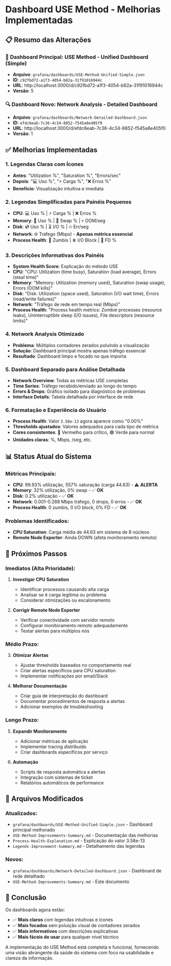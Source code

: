 # Dashboard USE Method - Melhorias Implementadas

## 📋 Resumo das Alterações

### 🎯 **Dashboard Principal: USE Method - Unified Dashboard (Simple)**
- **Arquivo**: `grafana/dashboards/USE-Method-Unified-Simple.json`
- **ID**: `c92fbd72-a1f3-4054-b82a-31f91016944c`
- **URL**: http://localhost:3000/d/c92fbd72-a1f3-4054-b82a-31f91016944c
- **Versão**: 5

### 🔍 **Dashboard Novo: Network Analysis - Detailed Dashboard**
- **Arquivo**: `grafana/dashboards/Network-Detailed-Dashboard.json`
- **ID**: `efdc6eab-7c36-4c34-8852-f545a8e405f0`
- **URL**: http://localhost:3000/d/efdc6eab-7c36-4c34-8852-f545a8e405f0
- **Versão**: 1

## ✅ **Melhorias Implementadas**

### 1. **Legendas Claras com Ícones**
- **Antes**: "Utilization %", "Saturation %", "Errors/sec"
- **Depois**: "💻 Uso %", "⚡ Carga %", "❌ Erros %"
- **Benefício**: Visualização intuitiva e imediata

### 2. **Legendas Simplificadas para Painéis Pequenos**
- **CPU**: 💻 Uso % | ⚡ Carga % | ❌ Erros %
- **Memory**: 🧠 Uso % | 💾 Swap % | 💀 OOM/seg
- **Disk**: 💿 Uso % | ⏳ I/O % | 🔥 Err/seg
- **Network**: 🌐 Tráfego (Mbps) - **Apenas métrica essencial**
- **Process Health**: 🧟 Zumbis | ⏸️ I/O Block | 📁 FD %

### 3. **Descrições Informativas dos Painéis**
- **System Health Score**: Explicação do método USE
- **CPU**: "CPU: Utilization (time busy), Saturation (load average), Errors (steal time)"
- **Memory**: "Memory: Utilization (memory used), Saturation (swap usage), Errors (OOM kills)"
- **Disk**: "Disk: Utilization (space used), Saturation (I/O wait time), Errors (read/write failures)"
- **Network**: "Tráfego de rede em tempo real (Mbps)"
- **Process Health**: "Process health metrics: Zombie processes (resource leaks), Uninterruptible sleep (I/O issues), File descriptors (resource limits)"

### 4. **Network Analysis Otimizado**
- **Problema**: Múltiplos contadores zerados poluindo a visualização
- **Solução**: Dashboard principal mostra apenas tráfego essencial
- **Resultado**: Dashboard limpo e focado no que importa

### 5. **Dashboard Separado para Análise Detalhada**
- **Network Overview**: Todas as métricas USE completas
- **Time Series**: Tráfego recebido/enviado ao longo do tempo
- **Errors & Drops**: Gráfico isolado para diagnóstico de problemas
- **Interface Details**: Tabela detalhada por interface de rede

### 6. **Formatação e Experiência do Usuário**
- **Process Health**: Valor `3.58e-13` agora aparece como "0.00%"
- **Thresholds ajustados**: Valores adequados para cada tipo de métrica
- **Cores consistentes**: 🔴 Vermelho para crítico, 🟢 Verde para normal
- **Unidades claras**: %, Mbps, /seg, etc.

## 📊 **Status Atual do Sistema**

### **Métricas Principais:**
- **CPU**: 99.93% utilização, 557% saturação (carga 44.63) - ⚠️ **ALERTA**
- **Memory**: 32% utilização, 0% swap - ✅ **OK**
- **Disk**: 0.2% utilização - ✅ **OK**
- **Network**: 0.001-0.288 Mbps tráfego, 0 drops, 0 erros - ✅ **OK**
- **Process Health**: 0 zumbis, 0 I/O block, 0% FD - ✅ **OK**

### **Problemas Identificados:**
- **CPU Saturation**: Carga média de 44.63 em sistema de 8 núcleos
- **Remote Node Exporter**: Ainda DOWN (afeta monitoramento remoto)

## 🔄 **Próximos Passos**

### **Imediatos (Alta Prioridade):**
1. **Investigar CPU Saturation**
   - Identificar processos causando alta carga
   - Analisar se é carga legítima ou problema
   - Considerar otimizações ou escalonamento

2. **Corrigir Remote Node Exporter**
   - Verificar conectividade com servidor remoto
   - Configurar monitoramento remoto adequadamente
   - Testar alertas para múltiplos nós

### **Médio Prazo:**
3. **Otimizar Alertas**
   - Ajustar thresholds baseados no comportamento real
   - Criar alertas específicos para CPU saturation
   - Implementar notificações por email/Slack

4. **Melhorar Documentação**
   - Criar guia de interpretação do dashboard
   - Documentar procedimentos de resposta a alertas
   - Adicionar exemplos de troubleshooting

### **Longo Prazo:**
5. **Expandir Monitoramento**
   - Adicionar métricas de aplicação
   - Implementar tracing distribuído
   - Criar dashboards específicos por serviço

6. **Automação**
   - Scripts de resposta automática a alertas
   - Integração com sistemas de ticket
   - Relatórios automáticos de performance

## 📁 **Arquivos Modificados**

### **Atualizados:**
- `grafana/dashboards/USE-Method-Unified-Simple.json` - Dashboard principal melhorado
- `USE-Method-Improvements-Summary.md` - Documentação das melhorias
- `Process-Health-Explanation.md` - Explicação do valor 3.58e-13
- `Legends-Improvement-Summary.md` - Detalhamento das legendas

### **Novos:**
- `grafana/dashboards/Network-Detailed-Dashboard.json` - Dashboard de rede detalhado
- `USE-Method-Improvements-Summary.md` - Este documento

## 🎯 **Conclusão**

Os dashboards agora estão:
- ✅ **Mais claros** com legendas intuitivas e ícones
- ✅ **Mais focados** sem poluição visual de contadores zerados
- ✅ **Mais informativos** com descrições explicativas
- ✅ **Mais fáceis de usar** para qualquer nível técnico

A implementação do USE Method está completa e funcional, fornecendo uma visão abrangente da saúde do sistema com foco na usabilidade e clareza da informação.